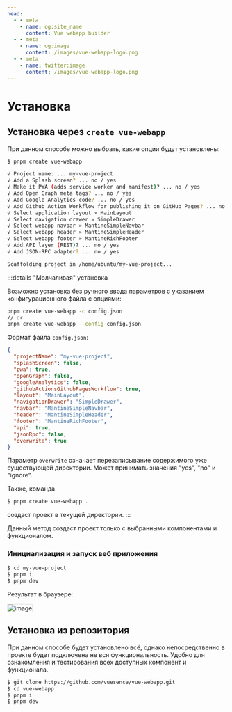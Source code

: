 ```yaml
---
head:
  - - meta
    - name: og:site_name
      content: Vue webapp builder
  - - meta
    - name: og:image
      content: /images/vue-webapp-logo.png
  - - meta
    - name: twitter:image
      content: /images/vue-webapp-logo.png
---
```


# Установка

## Установка через `create vue-webapp`

При данном способе можно выбрать, какие опции будут установлены:

```sh
$ pnpm create vue-webapp

√ Project name: ... my-vue-project
√ Add a Splash screen? ... no / yes
√ Make it PWA (adds service worker and manifest)? ... no / yes
√ Add Open Graph meta tags? ... no / yes
√ Add Google Analytics code? ... no / yes
√ Add Github Action Workflow for publishing it on GitHub Pages? ... no / yes
√ Select application layout » MainLayout
√ Select navigation drawer » SimpleDrawer
√ Select webapp navbar » MantineSimpleNavbar
√ Select webapp header » MantineSimpleHeader
√ Select webapp footer » MantineRichFooter
√ Add API layer (REST)? ... no / yes
√ Add JSON-RPC adapter? ... no / yes

Scaffolding project in /home/ubuntu/my-vue-project...
```

:::details "Молчаливая" установка

Возможно установка без ручного ввода параметров с указанием конфигурационного файла с опциями:

```bash
pnpm create vue-webapp -c config.json
// or
pnpm create vue-webapp --config config.json
```

Формат файла `config.json`:

```json
{
  "projectName": "my-vue-project",
  "splashScreen": false,
  "pwa": true,
  "openGraph": false,
  "googleAnalytics": false,
  "githubActionsGithubPagesWorkflow": true,
  "layout": "MainLayout",
  "navigationDrawer": "SimpleDrawer",
  "navbar": "MantineSimpleNavbar",
  "header": "MantineSimpleHeader",
  "footer": "MantineRichFooter",
  "api": true,
  "jsonRpc": false,
  "overwrite": true
}
```
Параметр `overwrite` означает перезаписывание содержимого уже существующей директории. Может принимать значения "yes", "no" и "ignore".

Также, команда

```bash
$ pnpm create vue-webapp .
```
создаст проект в текущей директории.
:::

Данный метод создаст проект только с выбранными компонентами и функционалом.

### Инициализация и запуск веб приложения

```sh
$ cd my-vue-project
$ pnpm i
$ pnpm dev
```

Результат в браузере:

![image](/images/vue-webapp/webapp-start.png)

## Установка из репозитория

При данном способе будет установлено всё, однако непосредственно в проекте будет подключена не вся функциональность. Удобно для ознакомления и тестирования всех доступных компонент и функционала.

```sh
$ git clone https://github.com/vuesence/vue-webapp.git
$ cd vue-webapp
$ pnpm i
$ pnpm dev
```

<style scoped>
img {
    border: 1px solid #ddd;
}
</style>

